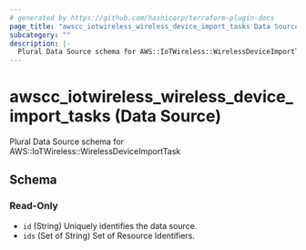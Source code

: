 ```yaml
---
# generated by https://github.com/hashicorp/terraform-plugin-docs
page_title: "awscc_iotwireless_wireless_device_import_tasks Data Source - terraform-provider-awscc"
subcategory: ""
description: |-
  Plural Data Source schema for AWS::IoTWireless::WirelessDeviceImportTask
---
```


# awscc_iotwireless_wireless_device_import_tasks (Data Source)

Plural Data Source schema for AWS::IoTWireless::WirelessDeviceImportTask



<!-- schema generated by tfplugindocs -->
## Schema

### Read-Only

- `id` (String) Uniquely identifies the data source.
- `ids` (Set of String) Set of Resource Identifiers.
